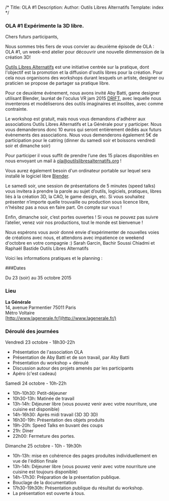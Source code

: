 /*
Title: OLA #1
Description:
Author: Outils Libres Alternatifs
Template: index
*/


### OLA #1 Expérimente la 3D libre.

Chers futurs participants,

Nous sommes très fiers de vous convier au deuxième épisode de OLA : OLA #1, un week-end atelier pour découvrir une nouvelle dimmenssion de la création 3D!

[Outils Libres Alternatifs](http://outilslibresalternatifs.org/) est une initiative centrée sur la pratique, dont l'objectif est la promotion et la diffusion d'outils libres pour la création. Pour cela nous organisons des workshops durant lesquels un artiste, designer ou praticien se propose de partager sa pratique libre.

Pour ce deuxième événement, nous avons invité Aby Batti, game designer utilisant Blender, lauréat de l'oculus VR jam 2015 [DRIFT](http://vrjam.challengepost.com/submissions/36336-drift), avec lequelle nous inventerons et modéliserons des outils imaginaires et insolites, avec comme contrainte.

Le workshop est gratuit, mais nous vous demandons d'adhérer aux associations Outils Libres Alternatifs et La Générale pour y participer. Nous vous demanderons donc 10 euros qui seront entièrement dédiés aux futurs évènements des associations.
Nous vous demenderons également 5€ de participation pour le catring (dinner du samedi soir et boissons vendredi soir et dimanche soir)

Pour participer il vous suffit de prendre l’une des 15 places disponibles en nous envoyant un mail à [ola@outilslibresalternatifs.org](mailto:ola@outilslibresalternatifs.org) !

Vous aurez également besoin d'un ordinateur portable sur lequel sera installé le logiciel libre [Blender](http://www.blender.org/).

Le samedi soir, une session de présentations de 5 minutes (speed talks) vous invitera à prendre la parole au sujet d’outils, logiciels, pratiques, libres liés à la création 3D, la CAO, le game design, etc. Si vous souhaitez présenter n’importe quelle trouvaille ou production sous licence libre, n'hésitez pas a nous en faire part. On compte sur vous !

Enfin, dimanche soir, c’est portes ouvertes ! Si vous ne pouvez pas suivre l’atelier, venez voir nos productions, tout le monde est bienvenue !

Nous espérons vous avoir donné envie d'expérimenter de nouvelles voies de créations avec nous, et attendons avec impatience ce weekend d'octobre en votre compagnie :)
Sarah Garcin, Bachir Soussi Chiadmi et Raphaël Bastide
Outils Libres Alternatifs

Voici les informations pratiques et le planning :

###Dates

Du 23 (soir) au 35 octobre 2015

### Lieu

**La Générale**  
14, avenue Parmentier 75011 Paris  
Métro Voltaire  
[http://www.lagenerale.fr/](http://www.lagenerale.fr/)

### Déroulé des journées

Vendredi 23 octobre - 18h30-22h

- Présentation de l'association OLA
- Présentation de Aby Batti et de son travail, par Aby Batti
- Présentation du workshop + déroulé
- Discussion autour des projets amenés par les participants
- Apéro (c'est cadeau)

Samedi 24 octobre - 10h-22h

- 10h-10h30: Petit-déjeuner
- 10h30-13h: Matinée de travail
- 13h-14h: Déjeuner libre (vous pouvez venir avec votre nourriture, une cuisine est disponible)
- 14h-16h30: Après midi travail (3D 3D 3D)
- 16h30-19h: Présentation des objets produits
- 19h-20h: Speed Talks en buvant des coups
- 21h: Diner
- 22h00: Fermeture des portes.

Dimanche 25 octobre - 10h - 19h30h

- 10h-13h: mise en cohérence des pages produites individuellement en vue de l'édition finale
- 13h-14h: Déjeuner libre (vous pouvez venir avec votre nourriture une cuisine est toujours disponible)
- 14h-17h30: Préparation de la présentation publique.
- Bouclage de la documentation
- 17h30-19h30h: Présentation publique du résultat du workshop.
- La présentation est ouverte à tous.
